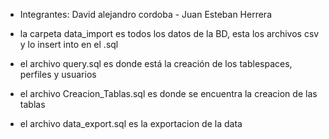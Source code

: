 
- Integrantes: David alejandro cordoba - Juan Esteban Herrera

- la carpeta data_import es todos los datos de la BD, esta los archivos csv y lo insert into en el .sql
- el archivo query.sql es donde está la creación de los tablespaces, perfiles y usuarios
- el archivo Creacion_Tablas.sql es donde se encuentra la creacion de las tablas
- el archivo data_export.sql es la exportacion de la data
